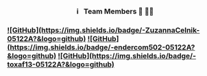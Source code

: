 <h3 align="center"> ℹ️ &nbsp; Team Members 🐾 🐱‍🚀 <h3>
<span align="center"> 
<a align="center" href="https://github.com/ZuzannaCelnik">![GitHub](https://img.shields.io/badge/-ZuzannaCelnik-05122A?&logo=github)</a>
<a align="center" href="https://github.com/endercom502">![GitHub](https://img.shields.io/badge/-endercom502-05122A?&logo=github)</a>
<a align="center" href="https://github.com/toxaf13">![GitHub](https://img.shields.io/badge/-toxaf13-05122A?&logo=github)</a>
</span>